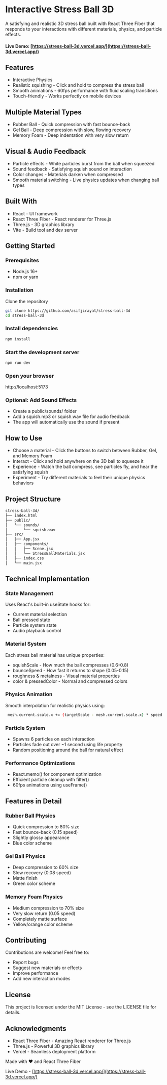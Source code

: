 # Interactive Stress Ball 3D

A satisfying and realistic 3D stress ball built with React Three Fiber that responds to your interactions with different materials, physics, and particle effects.

#### Live Demo: [https://stress-ball-3d.vercel.app/](https://stress-ball-3d.vercel.app/)

## Features

- Interactive Physics
- Realistic squishing - Click and hold to compress the stress ball
- Smooth animations - 60fps performance with fluid scaling transitions
- Touch-friendly - Works perfectly on mobile devices

## Multiple Material Types

- Rubber Ball - Quick compression with fast bounce-back
- Gel Ball - Deep compression with slow, flowing recovery
- Memory Foam - Deep indentation with very slow return

## Visual & Audio Feedback

- Particle effects - White particles burst from the ball when squeezed
- Sound feedback - Satisfying squish sound on interaction
- Color changes - Materials darken when compressed
- Smooth material switching - Live physics updates when changing ball types

## Built With

- React - UI framework
- React Three Fiber - React renderer for Three.js
- Three.js - 3D graphics library
- Vite - Build tool and dev server

## Getting Started

### Prerequisites

- Node.js 16+
- npm or yarn

### Installation

Clone the repository

```bash
git clone https://github.com/asifjirayat/stress-ball-3d
cd stress-ball-3d
```

### Install dependencies

```bash
npm install
```

### Start the development server

```bash
npm run dev
```

### Open your browser

http://localhost:5173

### Optional: Add Sound Effects

- Create a public/sounds/ folder
- Add a squish.mp3 or squish.wav file for audio feedback
- The app will automatically use the sound if present

## How to Use

- Choose a material - Click the buttons to switch between Rubber, Gel, and Memory Foam
- Interact - Click and hold anywhere on the 3D ball to squeeze it
- Experience - Watch the ball compress, see particles fly, and hear the satisfying squish
- Experiment - Try different materials to feel their unique physics behaviors

## Project Structure

```bash
stress-ball-3d/
├── index.html
├── public/
│   └── sounds/
│       └── squish.wav
├── src/
│   ├── App.jsx
│   ├── components/
│   │   ├── Scene.jsx
│   │   └── StressBallMaterials.jsx
│   ├── index.css
│   └── main.jsx
```

## Technical Implementation

### State Management

Uses React's built-in useState hooks for:

- Current material selection
- Ball pressed state
- Particle system state
- Audio playback control

### Material System

Each stress ball material has unique properties:

- squishScale - How much the ball compresses (0.6-0.8)
- bounceSpeed - How fast it returns to shape (0.05-0.15)
- roughness & metalness - Visual material properties
- color & pressedColor - Normal and compressed colors

### Physics Animation

Smooth interpolation for realistic physics using:

```bash
 mesh.current.scale.x += (targetScale - mesh.current.scale.x) * speed
```

### Particle System

- Spawns 6 particles on each interaction
- Particles fade out over ~1 second using life property
- Random positioning around the ball for natural effect

### Performance Optimizations

- React.memo() for component optimization
- Efficient particle cleanup with filter()
- 60fps animations using useFrame()

## Features in Detail

### Rubber Ball Physics

- Quick compression to 80% size
- Fast bounce-back (0.15 speed)
- Slightly glossy appearance
- Blue color scheme

### Gel Ball Physics

- Deep compression to 60% size
- Slow recovery (0.08 speed)
- Matte finish
- Green color scheme

### Memory Foam Physics

- Medium compression to 70% size
- Very slow return (0.05 speed)
- Completely matte surface
- Yellow/orange color scheme

## Contributing

Contributions are welcome! Feel free to:

- Report bugs
- Suggest new materials or effects
- Improve performance
- Add new interaction modes

## License

This project is licensed under the MIT License - see the LICENSE file for details.

## Acknowledgments

- React Three Fiber - Amazing React renderer for Three.js
- Three.js - Powerful 3D graphics library
- Vercel - Seamless deployment platform

Made with ❤️ and React Three Fiber

Live Demo - [https://stress-ball-3d.vercel.app/](https://stress-ball-3d.vercel.app/)
